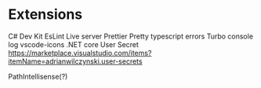 # Extensions

C# Dev Kit
EsLint
Live server
Prettier
Pretty typescript errors
Turbo console log
vscode-icons
.NET core User Secret
https://marketplace.visualstudio.com/items?itemName=adrianwilczynski.user-secrets

PathIntellisense(?)
